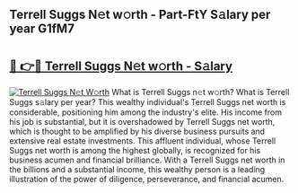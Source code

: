 ## Terrell Suggs N𝚎t w𝚘rth - Part-FtY S𝚊lary per year G1fM7

# <h2><a href="http://gc4ekpv.nevu.top/?p=Terrell+Suggs">🔗 👉🔴 Terrell Suggs N𝚎t w𝚘rth - S𝚊lary</a></h2>

[![Terrell Suggs N𝚎t W𝚘rth](https://i.imgur.com/Oavwk0R.jpeg)](http://gc4ekpv.nevu.top/?p=Terrell+Suggs)
What is Terrell Suggs n𝚎t w𝚘rth? What is Terrell Suggs s𝚊lary per year?
This wealthy individual's Terrell Suggs net worth is considerable, positioning him among the industry's elite. His income from his job is substantial, but it is overshadowed by Terrell Suggs net worth, which is thought to be amplified by his diverse business pursuits and extensive real estate investments. This affluent individual, whose Terrell Suggs net worth is among the highest globally, is recognized for his business acumen and financial brilliance. With a Terrell Suggs net worth in the billions and a substantial income, this wealthy person is a leading illustration of the power of diligence, perseverance, and financial acumen.

